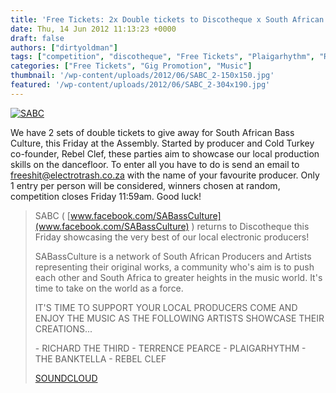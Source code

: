 ```yaml
---
title: 'Free Tickets: 2x Double tickets to Discotheque x South African Bass Culture'
date: Thu, 14 Jun 2012 11:13:23 +0000
draft: false
authors: ["dirtyoldman"]
tags: ["competition", "discotheque", "Free Tickets", "Plaigarhythm", "Rebel Clef", "richard the third", "South African Bass Culture", "Terrence Pearce", "The Banktella"]
categories: ["Free Tickets", "Gig Promotion", "Music"]
thumbnail: '/wp-content/uploads/2012/06/SABC_2-150x150.jpg'
featured: '/wp-content/uploads/2012/06/SABC_2-304x190.jpg'
---
```


[![](/wp-content/uploads/2012/06/SABC_2-e1339671753185.jpg "SABC")](/2012/06/14/free-tickets-2x-double-tickets-to-discotheque-x-south-african-bass-culture/sabc_2/)

We have 2 sets of double tickets to give away for South African Bass Culture, this Friday at the Assembly. Started by producer and Cold Turkey co-founder, Rebel Clef, these parties aim to showcase our local production skills on the dancefloor. To enter all you have to do is send an email to [freeshit@electrotrash.co.za](mailto:freeshit@electrotrash.co.za) with the name of your favourite producer. Only 1 entry per person will be considered, winners chosen at random, competition closes Friday 11:59am. Good luck!

> SABC ( [www.facebook.com/SABassCulture](www.facebook.com/SABassCulture) ) returns to Discotheque this Friday showcasing the very best of our local electronic producers!
>
> SABassCulture is a network of South African Producers and Artists representing their original works, a community who's aim is to push each other and South Africa to greater heights in the music world. It's time to take on the world as a force.
>
> IT'S TIME TO SUPPORT YOUR LOCAL PRODUCERS COME AND ENJOY THE MUSIC AS THE FOLLOWING ARTISTS SHOWCASE THEIR CREATIONS...
>
> \- RICHARD THE THIRD - TERRENCE PEARCE - PLAIGARHYTHM - THE BANKTELLA - REBEL CLEF
>
> [SOUNDCLOUD](http://snd.sc/AquANo)

